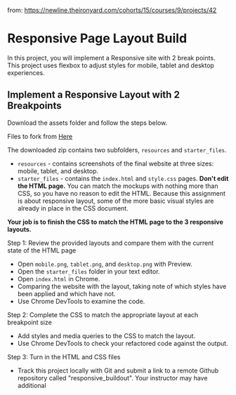 from: https://newline.theironyard.com/cohorts/15/courses/9/projects/42

# Responsive Page Layout Build
In this project, you will implement a Responsive site with 2 break points. This project uses flexbox to adjust styles for mobile, tablet and desktop experiences.

## Implement a Responsive Layout with 2 Breakpoints  
Download the assets folder and follow the steps below.

Files to fork from [Here](https://github.com/tiy-raleigh-java/Daily-Project-Responsive-Page-Layout-Build)

The downloaded zip contains two subfolders, `resources` and `starter_files`.

* `resources` - contains screenshots of the final website at three sizes: mobile, tablet, and desktop.
* `starter_files` - contains the `index.html` and `style.css` pages. **Don't edit the HTML page.** You can match the mockups with nothing more than CSS, so you have no reason to edit the HTML. Because this assignment is about responsive layout, some of the more basic visual styles are already in place in the CSS document.

**Your job is to finish the CSS to match the HTML page to the 3 responsive layouts.**

Step 1: Review the provided layouts and compare them with the current state of the HTML page

* Open `mobile.png`, `tablet.png`, and `desktop.png` with Preview.
* Open the `starter_files` folder in your text editor.
* Open `index.html` in Chrome.
* Comparing the website with the layout, taking note of which styles have been applied and which have not.
* Use Chrome DevTools to examine the code.

Step 2: Complete the CSS to match the appropriate layout at each breakpoint size

* Add styles and media queries to the CSS to match the layout.
* Use Chrome DevTools to check your refactored code against the output.

Step 3: Turn in the HTML and CSS files

* Track this project locally with Git and submit a link to a remote Github repository called "responsive_buildout". Your instructor may have additional
